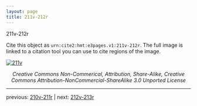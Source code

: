 ```yaml
---
layout: page
title: 211v-212r
---
```


211v-212r

Cite this object as `urn:cite2:hmt:e3pages.v1:211v-212r`.  The full image is linked to a citation tool you can use to cite regions of the image.

[![211v](http://www.homermultitext.org/iipsrv?IIIF=/project/homer/pyramidal/deepzoom/hmt/e3bifolio/v1/null.tif/full/800,/0/default.jpg)](http://www.homermultitext.org/ict2/?urn=urn:cite2:hmt:e3bifolio.v1:null) 

<p style="text-align: center; font-style: italic;">Creative Commons Non-Commerical, Attribution, Share-Alike, Creative Commons Attribution-NonCommercial-ShareAlike 3.0 Unported License</p>

---

previous: [210v-211r](../210v-211r/) | next: [212v-213r](../212v-213r/)